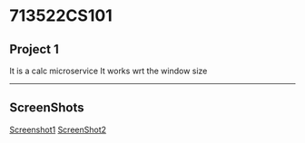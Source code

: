 # 713522CS101

## Project 1

It is a calc microservice
It works wrt the window size

--- 

## ScreenShots

[Screenshot1](./project1/backend/screenshots/Screenshot%202025-03-28%20145159.png)
[ScreenShot2](./project1/backend/screenshots/Screenshot%202025-03-28%20145235.png)

